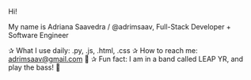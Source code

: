 Hi! 

My name is Adriana Saavedra / @adrimsaav,
Full-Stack Developer + Software Engineer

 ✰ What I use daily: .py, .js, .html, .css
 ✰ How to reach me: adrimsaav@gmail.com 💌
 ✰ Fun fact: I am in a band called LEAP YR, and play the bass! 🎸


